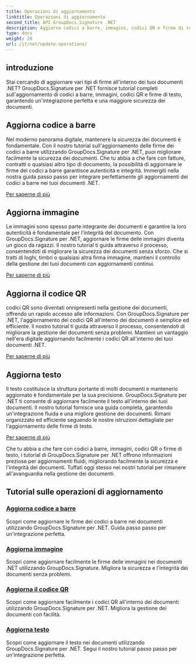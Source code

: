 ```yaml
---
title: Operazioni di aggiornamento
linktitle: Operazioni di aggiornamento
second_title: API GroupDocs.Signature .NET
description: Aggiorna codici a barre, immagini, codici QR e firme di testo nei documenti .NET con i tutorial di GroupDocs.Signature per .NET. Migliora la sicurezza e la gestione dei documenti.
type: docs
weight: 26
url: /it/net/update-operations/
---
```

## introduzione

Stai cercando di aggiornare vari tipi di firme all'interno dei tuoi documenti .NET? GroupDocs.Signature per .NET fornisce tutorial completi sull'aggiornamento di codici a barre, immagini, codici QR e firme di testo, garantendo un'integrazione perfetta e una maggiore sicurezza dei documenti.

## Aggiorna codice a barre
Nel moderno panorama digitale, mantenere la sicurezza dei documenti è fondamentale. Con il nostro tutorial sull'aggiornamento delle firme dei codici a barre utilizzando GroupDocs.Signature per .NET, puoi migliorare facilmente la sicurezza dei documenti. Che tu abbia a che fare con fatture, contratti o qualsiasi altro tipo di documento, la possibilità di aggiornare le firme dei codici a barre garantisce autenticità e integrità. Immergiti nella nostra guida passo passo per integrare perfettamente gli aggiornamenti dei codici a barre nei tuoi documenti .NET.

[Per saperne di più](./update-barcode/)

## Aggiorna immagine
Le immagini sono spesso parte integrante dei documenti e garantire la loro autenticità è fondamentale per l'integrità del documento. Con GroupDocs.Signature per .NET, aggiornare le firme delle immagini diventa un gioco da ragazzi. Il nostro tutorial ti guida attraverso il processo, consentendoti di migliorare la sicurezza dei documenti senza sforzo. Che si tratti di loghi, timbri o qualsiasi altra firma immagine, mantieni il controllo della gestione dei tuoi documenti con aggiornamenti continui.

[Per saperne di più](./update-image/)

## Aggiorna il codice QR
codici QR sono diventati onnipresenti nella gestione dei documenti, offrendo un rapido accesso alle informazioni. Con GroupDocs.Signature per .NET, l'aggiornamento dei codici QR all'interno dei documenti è semplice ed efficiente. Il nostro tutorial ti guida attraverso il processo, consentendoti di migliorare la gestione dei documenti senza problemi. Mantieni un vantaggio nell'era digitale aggiornando facilmente i codici QR all'interno dei tuoi documenti .NET.

[Per saperne di più](./update-qr-code/)

## Aggiorna testo
Il testo costituisce la struttura portante di molti documenti e mantenerlo aggiornato è fondamentale per la sua precisione. GroupDocs.Signature per .NET ti consente di aggiornare facilmente il testo all'interno dei tuoi documenti. Il nostro tutorial fornisce una guida completa, garantendo un'integrazione fluida e una migliore gestione dei documenti. Rimani organizzato ed efficiente seguendo le nostre istruzioni dettagliate per l'aggiornamento delle firme di testo.

[Per saperne di più](./update-text/)

Che tu abbia a che fare con codici a barre, immagini, codici QR o firme di testo, i tutorial di GroupDocs.Signature per .NET offrono informazioni preziose per aggiornamenti fluidi, migliorando facilmente la sicurezza e l'integrità dei documenti. Tuffati oggi stesso nei nostri tutorial per rimanere all'avanguardia nella gestione dei documenti.
## Tutorial sulle operazioni di aggiornamento
### [Aggiorna codice a barre](./update-barcode/)
Scopri come aggiornare le firme dei codici a barre nei documenti utilizzando GroupDocs.Signature per .NET. Guida passo passo per un'integrazione perfetta.
### [Aggiorna immagine](./update-image/)
Scopri come aggiornare facilmente le firme delle immagini nei documenti .NET utilizzando GroupDocs.Signature. Migliora la sicurezza e l'integrità dei documenti senza problemi.
### [Aggiorna il codice QR](./update-qr-code/)
Scopri come aggiornare facilmente i codici QR all'interno dei documenti utilizzando GroupDocs.Signature per .NET. Migliora la gestione dei documenti con facilità.
### [Aggiorna testo](./update-text/)
Scopri come aggiornare il testo nei documenti utilizzando GroupDocs.Signature per .NET. Segui il nostro tutorial passo passo per un'integrazione perfetta.